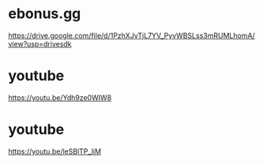 # ebonus.gg

https://drive.google.com/file/d/1PzhXJvTjL7YV_PyvWBSLss3mRUMLhomA/view?usp=drivesdk

# youtube
https://youtu.be/Ydh9ze0WIW8

# youtube
https://youtu.be/leSBlTP_liM
